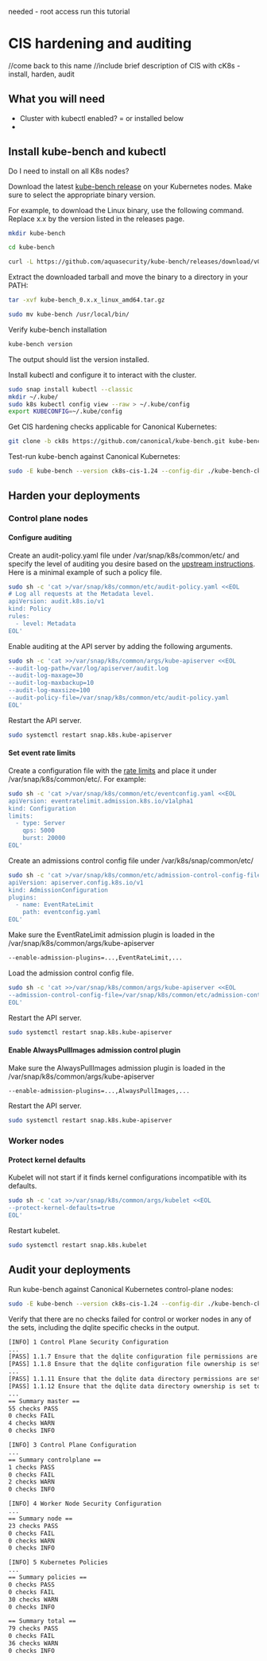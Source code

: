 needed - root access
run this tutorial

# CIS hardening and auditing 

//come back to this name
//include brief description of CIS with cK8s - install, harden, audit

## What you will need

- Cluster with kubectl enabled? = or installed below
-

## Install kube-bench and kubectl

Do I need to install on all K8s nodes?

Download the latest [kube-bench release][] on your Kubernetes nodes. Make sure 
to select the appropriate binary version.

For example, to download the Linux binary, use the following command. Replace 
x.x by the version listed in the releases page.

```sh 
mkdir kube-bench

cd kube-bench

curl -L https://github.com/aquasecurity/kube-bench/releases/download/v0.x.x/kube-bench_0.x.x_linux_amd64.tar.gz -o kube-bench_0.x.x_linux_amd64.tar.gz
```

Extract the downloaded tarball and move the binary to a directory in your PATH:

```sh
tar -xvf kube-bench_0.x.x_linux_amd64.tar.gz

sudo mv kube-bench /usr/local/bin/
``` 

Verify kube-bench installation

```sh
kube-bench version
``` 

The output should list the version installed.

Install kubectl and configure it to interact with the cluster.

```sh
sudo snap install kubectl --classic
mkdir ~/.kube/
sudo k8s kubectl config view --raw > ~/.kube/config
export KUBECONFIG=~/.kube/config
```

Get CIS hardening checks applicable for Canonical Kubernetes:

```sh
git clone -b ck8s https://github.com/canonical/kube-bench.git kube-bench-ck8s-cfg
```

Test-run kube-bench against Canonical Kubernetes: 

```sh
sudo -E kube-bench --version ck8s-cis-1.24 --config-dir ./kube-bench-ck8s-cfg/cfg/ --config ./kube-bench-ck8s-cfg/cfg/config.yaml
```

## Harden your deployments

### Control plane nodes

#### Configure auditing

Create an audit-policy.yaml file under /var/snap/k8s/common/etc/ and specify the
level of auditing you desire based on the [upstream instructions][]. Here is a 
minimal example of such a policy file.

```sh
sudo sh -c 'cat >/var/snap/k8s/common/etc/audit-policy.yaml <<EOL
# Log all requests at the Metadata level.
apiVersion: audit.k8s.io/v1
kind: Policy
rules:
  - level: Metadata
EOL'
```

Enable auditing at the API server by adding the following arguments.

```sh
sudo sh -c 'cat >>/var/snap/k8s/common/args/kube-apiserver <<EOL
--audit-log-path=/var/log/apiserver/audit.log
--audit-log-maxage=30
--audit-log-maxbackup=10
--audit-log-maxsize=100
--audit-policy-file=/var/snap/k8s/common/etc/audit-policy.yaml
EOL'
```

Restart the API server.

```sh
sudo systemctl restart snap.k8s.kube-apiserver
```

#### Set event rate limits

Create a configuration file with the [rate limits][] and place it under 
/var/snap/k8s/common/etc/.
For example:

```sh
sudo sh -c 'cat >/var/snap/k8s/common/etc/eventconfig.yaml <<EOL
apiVersion: eventratelimit.admission.k8s.io/v1alpha1
kind: Configuration
limits:
  - type: Server
    qps: 5000
    burst: 20000
EOL'
```

Create an admissions control config file under /var/k8s/snap/common/etc/

```sh
sudo sh -c 'cat >/var/snap/k8s/common/etc/admission-control-config-file.yaml <<EOL
apiVersion: apiserver.config.k8s.io/v1
kind: AdmissionConfiguration
plugins:
  - name: EventRateLimit
    path: eventconfig.yaml
EOL'
```

Make sure the EventRateLimit admission plugin is loaded in the 
/var/snap/k8s/common/args/kube-apiserver

```sh
--enable-admission-plugins=...,EventRateLimit,...
```

Load the admission control config file.

```sh
sudo sh -c 'cat >>/var/snap/k8s/common/args/kube-apiserver <<EOL
--admission-control-config-file=/var/snap/k8s/common/etc/admission-control-config-file.yaml
EOL'
```

Restart the API server.

```sh
sudo systemctl restart snap.k8s.kube-apiserver
```

#### Enable AlwaysPullImages admission control plugin

Make sure the AlwaysPullImages admission plugin is loaded in the 
/var/snap/k8s/common/args/kube-apiserver

```sh
--enable-admission-plugins=...,AlwaysPullImages,...
```

Restart the API server.

```sh
sudo systemctl restart snap.k8s.kube-apiserver
```

### Worker nodes

#### Protect kernel defaults

Kubelet will not start if it finds kernel configurations incompatible with its
 defaults.

```sh
sudo sh -c 'cat >>/var/snap/k8s/common/args/kubelet <<EOL
--protect-kernel-defaults=true
EOL'
```

Restart kubelet.

```sh
sudo systemctl restart snap.k8s.kubelet
``` 

## Audit your deployments

Run kube-bench against Canonical Kubernetes control-plane nodes:

```sh
sudo -E kube-bench --version ck8s-cis-1.24 --config-dir ./kube-bench-ck8s-cfg/cfg/ --config ./kube-bench-ck8s-cfg/cfg/config.yaml
```

Verify that there are no checks failed for control or worker nodes in any of 
the sets, including the dqlite specific checks in the output.

```sh
[INFO] 1 Control Plane Security Configuration
...
[PASS] 1.1.7 Ensure that the dqlite configuration file permissions are set to 644 or more restrictive (Automated)
[PASS] 1.1.8 Ensure that the dqlite configuration file ownership is set to root:root (Automated)
...
[PASS] 1.1.11 Ensure that the dqlite data directory permissions are set to 700 or more restrictive (Automated)
[PASS] 1.1.12 Ensure that the dqlite data directory ownership is set to root:root (Automated)
...
== Summary master ==
55 checks PASS
0 checks FAIL
4 checks WARN
0 checks INFO

[INFO] 3 Control Plane Configuration
...
== Summary controlplane ==
1 checks PASS
0 checks FAIL
2 checks WARN
0 checks INFO

[INFO] 4 Worker Node Security Configuration
...
== Summary node ==
23 checks PASS
0 checks FAIL
0 checks WARN
0 checks INFO

[INFO] 5 Kubernetes Policies
...
== Summary policies ==
0 checks PASS
0 checks FAIL
30 checks WARN
0 checks INFO

== Summary total ==
79 checks PASS
0 checks FAIL
36 checks WARN
0 checks INFO

```

<!-- Links -->
[kube-bench release]: https://github.com/aquasecurity/kube-bench/releases
[upstream instructions]:https://kubernetes.io/docs/tasks/debug/debug-cluster/audit/
[rate limits]:https://kubernetes.io/docs/reference/config-api/apiserver-eventratelimit.v1alpha1